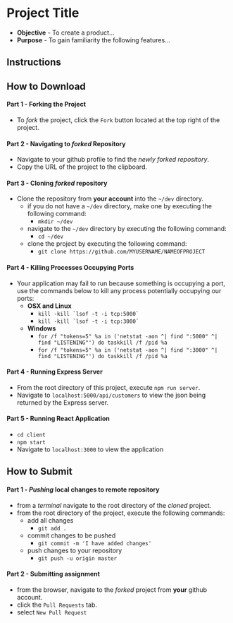 # Project Title

* **Objective** - To create a product...
* **Purpose** - To gain familiarity the following features...




## Instructions


## How to Download

#### Part 1 - Forking the Project
* To _fork_ the project, click the `Fork` button located at the top right of the project.


#### Part 2 - Navigating to _forked_ Repository
* Navigate to your github profile to find the _newly forked repository_.
* Copy the URL of the project to the clipboard.

#### Part 3 - Cloning _forked_ repository
* Clone the repository from **your account** into the `~/dev` directory.
  * if you do not have a `~/dev` directory, make one by executing the following command:
    * `mkdir ~/dev`
  * navigate to the `~/dev` directory by executing the following command:
    * `cd ~/dev`
  * clone the project by executing the following command:
    * `git clone https://github.com/MYUSERNAME/NAMEOFPROJECT`

#### Part 4 - Killing Processes Occupying Ports
* Your application may fail to run because something is occupying a port, use the commands below to kill any process potentially occupying our ports:
    * **OSX and Linux**
	    * ``kill -kill `lsof -t -i tcp:5000` ``
        * ``kill -kill `lsof -t -i tcp:3000` ``
    * **Windows**
        * `for /f "tokens=5" %a in ('netstat -aon ^| find ":5000" ^| find "LISTENING"') do taskkill /f /pid %a`
        * `for /f "tokens=5" %a in ('netstat -aon ^| find ":3000" ^| find "LISTENING"') do taskkill /f /pid %a`


#### Part 4 - Running Express Server
* From the root directory of this project, execute `npm run server`.
* Navigate to `localhost:5000/api/customers` to view the json being returned by the Express server.

#### Part 5 - Running React Application
* `cd client`
* `npm start`
* Navigate to `localhost:3000` to view the application








## How to Submit

#### Part 1 -  _Pushing_ local changes to remote repository
* from a _terminal_ navigate to the root directory of the _cloned_ project.
* from the root directory of the project, execute the following commands:
    * add all changes
      * `git add .`
    * commit changes to be pushed
      * `git commit -m 'I have added changes'`
    * push changes to your repository
      * `git push -u origin master`

#### Part 2 - Submitting assignment
* from the browser, navigate to the _forked_ project from **your** github account.
* click the `Pull Requests` tab.
* select `New Pull Request`